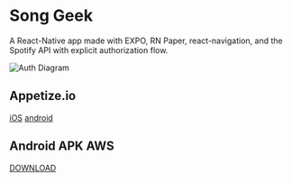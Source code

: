 # Song Geek
A React-Native app made with EXPO, RN Paper, react-navigation, and the Spotify API with explicit authorization flow.

![Auth Diagram](https://developer.spotify.com/assets/AuthG_AuthoriztionCode.png)



## Appetize.io
[iOS](https://appetize.io/app/zx8wahq08g7155p0v6q6cuag8g)
[android](https://appetize.io/app/b0yw4wdjvc64q8c9wndm03cgf8)


## Android APK AWS
[DOWNLOAD](https://exp-shell-app-assets.s3.us-west-1.amazonaws.com/android/%40ricardonava/song-geek-451541a6d0764ef1ab997247cb5240e3-signed.apk)
